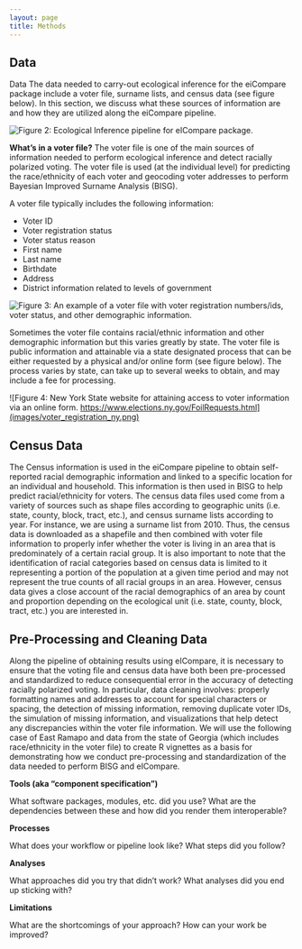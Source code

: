 ```yaml
---
layout: page
title: Methods
---
```


## **Data**
Data 
The data needed to carry-out ecological inference for the eiCompare package include a voter file, surname lists, and census data (see figure below). In this section, we discuss what these sources of information are and how they are utilized along the eiCompare pipeline.

![Figure 2: Ecological Inference pipeline for eICompare package.](images/eiCompare_pipeline.png)

**What’s in a voter file?**
The voter file is one of the main sources of information needed to perform ecological inference and detect racially polarized voting. The voter file is used (at the individual level) for predicting the race/ethnicity of each voter and geocoding voter addresses to perform Bayesian Improved Surname Analysis (BISG). 

A voter file typically includes the following information:

  * Voter ID
  * Voter registration status
  * Voter status reason
  * First name
  * Last name
  * Birthdate
  * Address
  * District information related to levels of government

![Figure 3: An example of a voter file with voter registration numbers/ids, voter status, and other demographic information.](images/voter_file_toy_example.png)


Sometimes the voter file contains racial/ethnic information and other demographic information but this varies greatly by state.
The voter file is public information and attainable via a state designated process that can be either requested by a physical and/or online form (see figure below). The process varies by state, can take up to several weeks to obtain, and may include a fee for processing.

![Figure 4: New York State website for attaining access to voter information via an online form. https://www.elections.ny.gov/FoilRequests.html](images/voter_registration_ny.png)


## Census Data
The Census information is used in the eiCompare pipeline to obtain self-reported racial demographic information and linked to a specific location for an individual and household. This information is then used in BISG to help predict racial/ethnicity for voters. The census data files used come from a variety of sources such as shape files according to geographic units (i.e. state, county, block, tract, etc.), and census surname lists according to year. For instance, we are using a surname list from 2010.  Thus, the census data is downloaded as  a shapefile and then combined with voter file information to properly infer whether the voter is living in an area that is predominately of a certain racial group. It is also important to note that the identification of racial categories based on census data is limited to  it representing a portion of the population at a given time period and may not represent the true counts of all racial groups in an area. However, census data gives a close account of the racial demographics of an area by count and proportion depending on the ecological unit (i.e. state, county, block, tract, etc.) you are interested in. 


## Pre-Processing and Cleaning Data

Along the pipeline of obtaining results using eICompare, it is necessary to ensure that the voting file and census data have both been pre-processed and standardized to reduce consequential error in the accuracy of detecting racially polarized voting. In particular, data cleaning involves: properly formatting names and addresses to account for special characters or spacing, the detection of missing information, removing duplicate voter IDs, the simulation of missing information, and visualizations that help detect any discrepancies within the voter file information. We will use the following case of East Ramapo and data from the state of Georgia (which includes race/ethnicity in the voter file) to create R vignettes as a basis for demonstrating how we conduct pre-processing and standardization of the data needed to perform BISG and eICompare. 


**Tools (aka “component specification”)**

What software packages, modules, etc. did you use? 
What are the dependencies between these and how did you render them interoperable?

**Processes**

What does your workflow or pipeline look like? 
What steps did you follow? 

**Analyses**

What approaches did you try that didn’t work?
What analyses did you end up sticking with?

**Limitations**

What are the shortcomings of your approach?
How can your work be improved?
